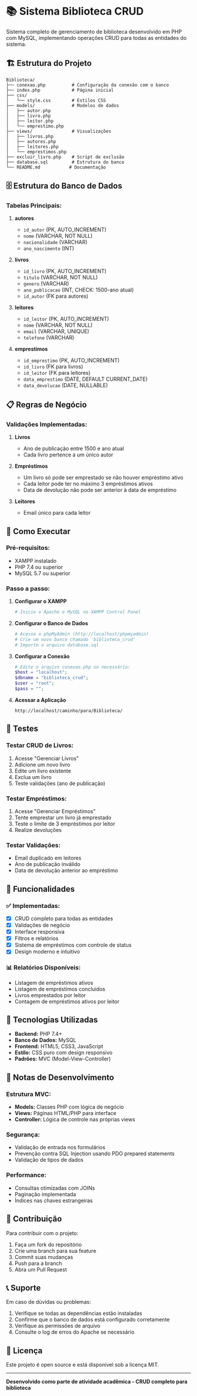 # 📚 Sistema Biblioteca CRUD

Sistema completo de gerenciamento de biblioteca desenvolvido em PHP com MySQL, implementando operações CRUD para todas as entidades do sistema.

## 🏗️ Estrutura do Projeto

```
Biblioteca/
├── conexao.php          # Configuração da conexão com o banco
├── index.php            # Página inicial
├── css/
│   └── style.css        # Estilos CSS
├── models/              # Modelos de dados
│   ├── autor.php
│   ├── livro.php
│   ├── leitor.php
│   └── emprestimo.php
├── views/               # Visualizações
│   ├── livros.php
│   ├── autores.php
│   ├── leitores.php
│   └── emprestimos.php
├── excluir_livro.php    # Script de exclusão
├── database.sql         # Estrutura do banco
└── README.md           # Documentação
```

## 🗄️ Estrutura do Banco de Dados

### Tabelas Principais:

1. **autores**
   - `id_autor` (PK, AUTO_INCREMENT)
   - `nome` (VARCHAR, NOT NULL)
   - `nacionalidade` (VARCHAR)
   - `ano_nascimento` (INT)

2. **livros**
   - `id_livro` (PK, AUTO_INCREMENT)
   - `titulo` (VARCHAR, NOT NULL)
   - `genero` (VARCHAR)
   - `ano_publicacao` (INT, CHECK: 1500-ano atual)
   - `id_autor` (FK para autores)

3. **leitores**
   - `id_leitor` (PK, AUTO_INCREMENT)
   - `nome` (VARCHAR, NOT NULL)
   - `email` (VARCHAR, UNIQUE)
   - `telefone` (VARCHAR)

4. **emprestimos**
   - `id_emprestimo` (PK, AUTO_INCREMENT)
   - `id_livro` (FK para livros)
   - `id_leitor` (FK para leitores)
   - `data_emprestimo` (DATE, DEFAULT CURRENT_DATE)
   - `data_devolucao` (DATE, NULLABLE)

## 📋 Regras de Negócio

### Validações Implementadas:

1. **Livros**
   - Ano de publicação entre 1500 e ano atual
   - Cada livro pertence a um único autor

2. **Empréstimos**
   - Um livro só pode ser emprestado se não houver empréstimo ativo
   - Cada leitor pode ter no máximo 3 empréstimos ativos
   - Data de devolução não pode ser anterior à data de empréstimo

3. **Leitores**
   - Email único para cada leitor

## 🚀 Como Executar

### Pré-requisitos:
- XAMPP instalado
- PHP 7.4 ou superior
- MySQL 5.7 ou superior

### Passo a passo:

1. **Configurar o XAMPP**
   ```bash
   # Inicie o Apache e MySQL no XAMPP Control Panel
   ```

2. **Configurar o Banco de Dados**
   ```bash
   # Acesse o phpMyAdmin (http://localhost/phpmyadmin)
   # Crie um novo banco chamado 'biblioteca_crud'
   # Importe o arquivo database.sql
   ```

3. **Configurar a Conexão**
   ```php
   # Edite o arquivo conexao.php se necessário:
   $host = "localhost";
   $dbname = "biblioteca_crud";
   $user = "root";
   $pass = "";
   ```

4. **Acessar a Aplicação**
   ```
   http://localhost/caminho/para/Biblioteca/
   ```

## 🧪 Testes

### Testar CRUD de Livros:
1. Acesse "Gerenciar Livros"
2. Adicione um novo livro
3. Edite um livro existente
4. Exclua um livro
5. Teste validações (ano de publicação)

### Testar Empréstimos:
1. Acesse "Gerenciar Empréstimos"
2. Tente emprestar um livro já emprestado
3. Teste o limite de 3 empréstimos por leitor
4. Realize devoluções

### Testar Validações:
- Email duplicado em leitores
- Ano de publicação inválido
- Data de devolução anterior ao empréstimo

## 🎨 Funcionalidades

### ✅ Implementadas:
- [x] CRUD completo para todas as entidades
- [x] Validações de negócio
- [x] Interface responsiva
- [x] Filtros e relatórios
- [x] Sistema de empréstimos com controle de status
- [x] Design moderno e intuitivo

### 📊 Relatórios Disponíveis:
- Listagem de empréstimos ativos
- Listagem de empréstimos concluídos
- Livros emprestados por leitor
- Contagem de empréstimos ativos por leitor

## 🔧 Tecnologias Utilizadas

- **Backend:** PHP 7.4+
- **Banco de Dados:** MySQL
- **Frontend:** HTML5, CSS3, JavaScript
- **Estilo:** CSS puro com design responsivo
- **Padrões:** MVC (Model-View-Controller)

## 📝 Notas de Desenvolvimento

### Estrutura MVC:
- **Models:** Classes PHP com lógica de negócio
- **Views:** Páginas HTML/PHP para interface
- **Controller:** Lógica de controle nas próprias views

### Segurança:
- Validação de entrada nos formulários
- Prevenção contra SQL Injection usando PDO prepared statements
- Validação de tipos de dados

### Performance:
- Consultas otimizadas com JOINs
- Paginação implementada
- Índices nas chaves estrangeiras

## 🤝 Contribuição

Para contribuir com o projeto:

1. Faça um fork do repositório
2. Crie uma branch para sua feature
3. Commit suas mudanças
4. Push para a branch
5. Abra um Pull Request

## 📞 Suporte

Em caso de dúvidas ou problemas:

1. Verifique se todas as dependências estão instaladas
2. Confirme que o banco de dados está configurado corretamente
3. Verifique as permissões de arquivo
4. Consulte o log de erros do Apache se necessário

## 📄 Licença

Este projeto é open source e está disponível sob a licença MIT.

---

**Desenvolvido como parte de atividade acadêmica - CRUD completo para biblioteca**

